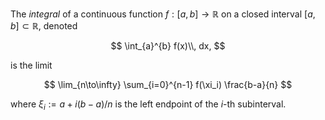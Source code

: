 The *integral* of a continuous function $f: [a, b] \to \mathbb{R}$  on a closed interval $[a, b] \subset \mathbb{R}$, denoted 

$$
\int_{a}^{b} f(x)\\, dx,
$$

is the limit

$$
\lim_{n\to\infty} \sum_{i=0}^{n-1} f(\xi_i) \frac{b-a}{n}
$$

where $\xi_i := a + i (b - a)/n$ is the left endpoint of the $i$-th subinterval.
